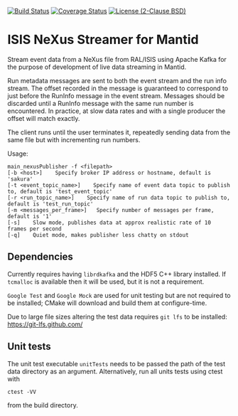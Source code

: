 [![Build Status](https://travis-ci.org/ScreamingUdder/isis_nexus_streamer_for_mantid.svg?branch=master)](https://travis-ci.org/ScreamingUdder/isis_nexus_streamer_for_mantid) [![Coverage Status](https://coveralls.io/repos/github/ScreamingUdder/isis_nexus_streamer_for_mantid/badge.svg?branch=master)](https://coveralls.io/github/ScreamingUdder/isis_nexus_streamer_for_mantid?branch=master) [![License (2-Clause BSD)](https://img.shields.io/badge/license-BSD%202--Clause-blue.svg)](https://github.com/ScreamingUdder/isis_nexus_streamer_for_mantid/blob/master/LICENSE)

# ISIS NeXus Streamer for Mantid
Stream event data from a NeXus file from RAL/ISIS using Apache Kafka for the purpose of development of live data streaming in Mantid.

Run metadata messages are sent to both the event stream and the run info stream. The offset recorded in the message is guaranteed to correspond to just before the RunInfo message in the event stream. Messages should be discarded until a RunInfo message with the same run number is encountered. In practice, at slow data rates and with a single producer the offset will match exactly.

The client runs until the user terminates it, repeatedly sending data from the same file but with incrementing run numbers.

Usage:
```
main_nexusPublisher -f <filepath>
[-b <host>]    Specify broker IP address or hostname, default is 'sakura'
[-t <event_topic_name>]    Specify name of event data topic to publish to, default is 'test_event_topic'
[-r <run_topic_name>]    Specify name of run data topic to publish to, default is 'test_run_topic'
[-m <messages_per_frame>]   Specify number of messages per frame, default is '1'
[-s]    Slow mode, publishes data at approx realistic rate of 10 frames per second
[-q]    Quiet mode, makes publisher less chatty on stdout
```

## Dependencies
Currently requires having `librdkafka` and the HDF5 C++ library installed. If `tcmalloc` is available then it will be used, but it is not a requirement.

`Google Test` and `Google Mock` are used for unit testing but are not required to be installed; CMake will download and build them at configure-time.

Due to large file sizes altering the test data requires `git lfs` to be installed:
https://git-lfs.github.com/

## Unit tests
The unit test executable `unitTests` needs to be passed the path of the test data directory as an argument.
Alternatively, run all units tests using ctest with
```
ctest -VV
```
from the build directory.
